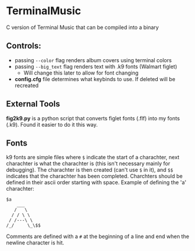 # TerminalMusic
C version of Terminal Music that can be compiled into a binary

## Controls:
 - passing `--color` flag renders album covers using terminal colors
 - passing `--big_text` flag renders text with .k9 fonts (Walmart figlet)
    - Will change this later to allow for font changing
 - **config.cfg** file determines what keybinds to use. If deleted will be recreated

## External Tools
**fig2k9.py** is a python script that converts figlet fonts (.flf) into my fonts (.k9). 
Found it easier to do it this way. 

## Fonts
k9 fonts are simple files where `$` indicate the start of a charachter, next charachter is what the charachter is (this isn't necessary mainly for debugging). 
The charachter is then created (can't use `$` in it), and `$$` indicates that the charachter has been completed. Charchters should be defined in their ascii order
starting with space. Example of defining the 'a' charachter:

```
$a
    ___
   /   \
  / / \ \
 / /---\ \
/_/     \_\$$
```

Comments are defined with a `#` at the beginning of a line and end when the newline character is hit.
